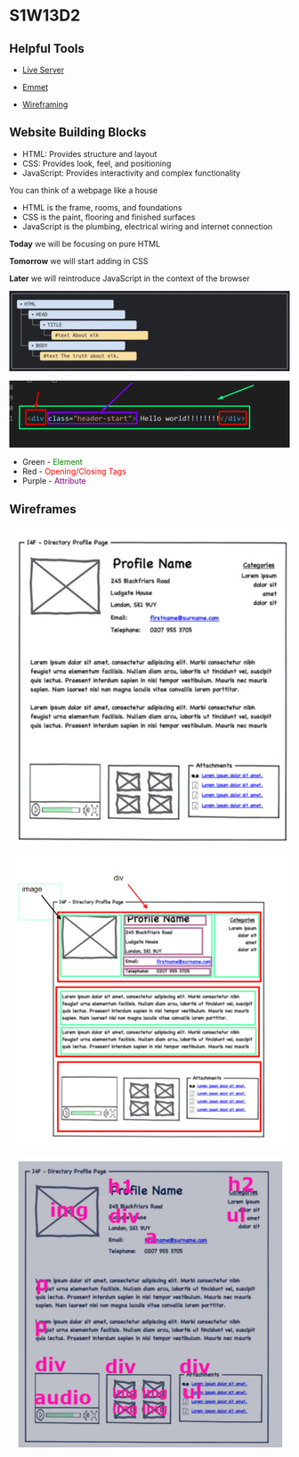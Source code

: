 # S1W13D2

## Helpful Tools

- [Live Server](https://marketplace.visualstudio.com/items?itemName=ritwickdey.LiveServer)

- [Emmet](https://docs.emmet.io/cheat-sheet/)

- [Wireframing](https://wireframe.cc/)

## Website Building Blocks

- HTML: Provides structure and layout
- CSS: Provides look, feel, and positioning
- JavaScript: Provides interactivity and complex functionality

You can think of a webpage like a house 
  - HTML is the frame, rooms, and foundations
  - CSS is the paint, flooring and finished surfaces
  - JavaScript is the plumbing, electrical wiring and internet connection

**Today** we will be focusing on pure HTML

**Tomorrow** we will start adding in CSS

**Later** we will reintroduce JavaScript in the context of the browser

![DOM](../../../images/dom-tree.png)

![HTML](../../../images/html.png)

- Green - <span style="color:green;">Element</span>
- Red - <span style="color:red;">Opening/Closing Tags</span>
- Purple - <span style="color:purple;">Attribute</span>

## Wireframes

![profile-page](../../../images/profile-page.png)

![containers-wireframe](../../../images/boxes-wireframe.png)

![elements-wireframe](../../../images/elements.png)
